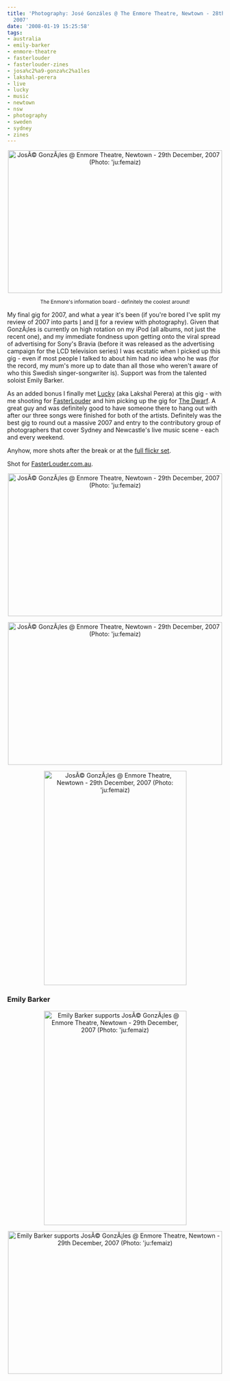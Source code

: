 ```yaml
---
title: 'Photography: José Gonzáles @ The Enmore Theatre, Newtown - 28th December,
  2007'
date: '2008-01-19 15:25:58'
tags:
- australia
- emily-barker
- enmore-theatre
- fasterlouder
- fasterlouder-zines
- josa%c2%a9-gonza%c2%a1les
- lakshal-perera
- live
- lucky
- music
- newtown
- nsw
- photography
- sweden
- sydney
- zines
---
```


<p style="text-align: center;"><a href="http://www.flickr.com/photos/jufemaiz/2145637199/" title="JosÃ© GonzÃ¡les @ Enmore Theatre, Newtown - 29th December, 2007 (Photo: 'ju:femaiz)"><img src="http://static.flickr.com/2275/2145637199_a516b4a6c9.jpg" title="JosÃ© GonzÃ¡les @ Enmore Theatre, Newtown - 29th December, 2007 (Photo: 'ju:femaiz)" alt="JosÃ© GonzÃ¡les @ Enmore Theatre, Newtown - 29th December, 2007 (Photo: 'ju:femaiz)" width="500" height="333" /></a></p>
<p style="text-align: center;"><small>The Enmore's information board - definitely the coolest around!</small></p>

My final gig for 2007, and what a year it's been (if you're bored I've split my review of 2007 into parts <a href="http://euphemize.net/blog/archives/2007/12/27/2007-a-photographic-review-part-i/">I</a> and <a href="http://euphemize.net/blog/archives/2008/01/02/2007-a-photographic-review-part-ii/">II</a> for a review with photography). Given that GonzÃ¡les is currently on high rotation on my iPod (all albums, not just the recent one), and my immediate fondness upon getting onto the viral spread of advertising for Sony's Bravia (before it was released as the advertising campaign for the LCD television series) I was ecstatic when I picked up this gig - even if most people I talked to about him had no idea who he was (for the record, my mum's more up to date than all those who weren't aware of who this Swedish singer-songwriter is). Support was from the talented soloist Emily Barker.

As an added bonus I finally met <a href="http://www.mulletgod.org/">Lucky</a> (aka Lakshal Perera) at this gig - with me shooting for <a href="http://fasterlouder.com.au">FasterLouder</a> and him picking up the gig for <a href="http://thedwarf.com.au">The Dwarf</a>. A great guy and was definitely good to have someone there to hang out with after our three songs were finished for both of the artists. Definitely was the best gig to round out a massive 2007 and entry to the contributory group of photographers that cover Sydney and Newcastle's live music scene - each and every weekend.

Anyhow, more shots after the break or at the <a href="http://flickr.com/photos/jufemaiz/sets/72157603571466310/">full flickr set</a>.

Shot for <a href="http://www.fasterlouder.com.au/gallery/4486/Jose-Gonzalez.htm">FasterLouder.com.au</a>.

<!--more-->

<p style="text-align: center;"><a href="http://www.flickr.com/photos/jufemaiz/2146433430/" title="JosÃ© GonzÃ¡les @ Enmore Theatre, Newtown - 29th December, 2007 (Photo: 'ju:femaiz)"><img src="http://static.flickr.com/2103/2146433430_de81eb8894.jpg" title="JosÃ© GonzÃ¡les @ Enmore Theatre, Newtown - 29th December, 2007 (Photo: 'ju:femaiz)" alt="JosÃ© GonzÃ¡les @ Enmore Theatre, Newtown - 29th December, 2007 (Photo: 'ju:femaiz)" width="500" height="333" /></a></p>
<p style="text-align: center;"><a href="http://www.flickr.com/photos/jufemaiz/2145639343/" title="JosÃ© GonzÃ¡les @ Enmore Theatre, Newtown - 29th December, 2007 (Photo: 'ju:femaiz)"><img src="http://static.flickr.com/2002/2145639343_3e9ff399b6.jpg" title="JosÃ© GonzÃ¡les @ Enmore Theatre, Newtown - 29th December, 2007 (Photo: 'ju:femaiz)" alt="JosÃ© GonzÃ¡les @ Enmore Theatre, Newtown - 29th December, 2007 (Photo: 'ju:femaiz)" width="500" height="333" /></a></p>
<p style="text-align: center;"><a href="http://www.flickr.com/photos/jufemaiz/2146432996/" title="JosÃ© GonzÃ¡les @ Enmore Theatre, Newtown - 29th December, 2007 (Photo: 'ju:femaiz)"><img src="http://static.flickr.com/2031/2146432996_23150b41e2.jpg" title="JosÃ© GonzÃ¡les @ Enmore Theatre, Newtown - 29th December, 2007 (Photo: 'ju:femaiz)" alt="JosÃ© GonzÃ¡les @ Enmore Theatre, Newtown - 29th December, 2007 (Photo: 'ju:femaiz)" width="333" height="500" /></a></p>
<p style="text-align: center;"></p>
<h3>Emily Barker</h3>
<p style="text-align: center;"><a href="http://www.flickr.com/photos/jufemaiz/2146430794/" title="Emily Barker supports JosÃ© GonzÃ¡les @ Enmore Theatre, Newtown - 29th December, 2007 (Photo: 'ju:femaiz)"><img src="http://static.flickr.com/2290/2146430794_9cc8cc931f.jpg" title="Emily Barker supports JosÃ© GonzÃ¡les @ Enmore Theatre, Newtown - 29th December, 2007 (Photo: 'ju:femaiz)" alt="Emily Barker supports JosÃ© GonzÃ¡les @ Enmore Theatre, Newtown - 29th December, 2007 (Photo: 'ju:femaiz)" width="333" height="500" /></a></p>
<p style="text-align: center;"><a href="http://www.flickr.com/photos/jufemaiz/2146431058/" title="Emily Barker supports JosÃ© GonzÃ¡les @ Enmore Theatre, Newtown - 29th December, 2007 (Photo: 'ju:femaiz)"><img src="http://static.flickr.com/2214/2146431058_892a44597e.jpg" title="Emily Barker supports JosÃ© GonzÃ¡les @ Enmore Theatre, Newtown - 29th December, 2007 (Photo: 'ju:femaiz)" alt="Emily Barker supports JosÃ© GonzÃ¡les @ Enmore Theatre, Newtown - 29th December, 2007 (Photo: 'ju:femaiz)" width="500" height="333" /></a></p>
